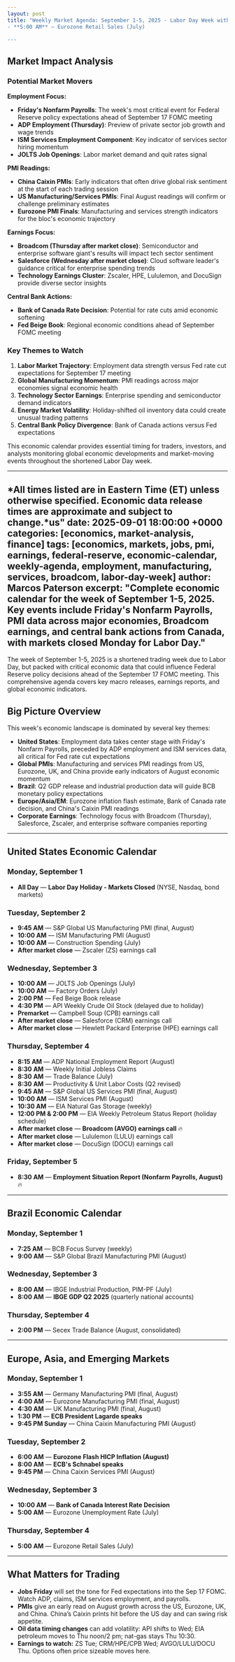 ```yaml
---
layout: post
title: "Weekly Market Agenda: September 1-5, 2025 - Labor Day Week with Job### Thursday, September 4
- **5:00 AM** — Eurozone Retail Sales (July)

---
```


## Market Impact Analysis

### Potential Market Movers

**Employment Focus:**
- **Friday's Nonfarm Payrolls**: The week's most critical event for Federal Reserve policy expectations ahead of September 17 FOMC meeting
- **ADP Employment (Thursday)**: Preview of private sector job growth and wage trends
- **ISM Services Employment Component**: Key indicator of services sector hiring momentum
- **JOLTS Job Openings**: Labor market demand and quit rates signal

**PMI Readings:**
- **China Caixin PMIs**: Early indicators that often drive global risk sentiment at the start of each trading session
- **US Manufacturing/Services PMIs**: Final August readings will confirm or challenge preliminary estimates
- **Eurozone PMI Finals**: Manufacturing and services strength indicators for the bloc's economic trajectory

**Earnings Focus:**
- **Broadcom (Thursday after market close)**: Semiconductor and enterprise software giant's results will impact tech sector sentiment
- **Salesforce (Wednesday after market close)**: Cloud software leader's guidance critical for enterprise spending trends
- **Technology Earnings Cluster**: Zscaler, HPE, Lululemon, and DocuSign provide diverse sector insights

**Central Bank Actions:**
- **Bank of Canada Rate Decision**: Potential for rate cuts amid economic softening
- **Fed Beige Book**: Regional economic conditions ahead of September FOMC meeting

### Key Themes to Watch

1. **Labor Market Trajectory**: Employment data strength versus Fed rate cut expectations for September 17 meeting
2. **Global Manufacturing Momentum**: PMI readings across major economies signal economic health
3. **Technology Sector Earnings**: Enterprise spending and semiconductor demand indicators
4. **Energy Market Volatility**: Holiday-shifted oil inventory data could create unusual trading patterns
5. **Central Bank Policy Divergence**: Bank of Canada actions versus Fed expectations

This economic calendar provides essential timing for traders, investors, and analysts monitoring global economic developments and market-moving events throughout the shortened Labor Day week.

---

*All times listed are in Eastern Time (ET) unless otherwise specified. Economic data release times are approximate and subject to change.*us"
date: 2025-09-01 18:00:00 +0000
categories: [economics, market-analysis, finance]
tags: [economics, markets, jobs, pmi, earnings, federal-reserve, economic-calendar, weekly-agenda, employment, manufacturing, services, broadcom, labor-day-week]
author: Marcos Paterson
excerpt: "Complete economic calendar for the week of September 1-5, 2025. Key events include Friday's Nonfarm Payrolls, PMI data across major economies, Broadcom earnings, and central bank actions from Canada, with markets closed Monday for Labor Day."
---

The week of September 1-5, 2025 is a shortened trading week due to Labor Day, but packed with critical economic data that could influence Federal Reserve policy decisions ahead of the September 17 FOMC meeting. This comprehensive agenda covers key macro releases, earnings reports, and global economic indicators.

## Big Picture Overview

This week's economic landscape is dominated by several key themes:

- **United States**: Employment data takes center stage with Friday's Nonfarm Payrolls, preceded by ADP employment and ISM services data, all critical for Fed rate cut expectations
- **Global PMIs**: Manufacturing and services PMI readings from US, Eurozone, UK, and China provide early indicators of August economic momentum
- **Brazil**: Q2 GDP release and industrial production data will guide BCB monetary policy expectations
- **Europe/Asia/EM**: Eurozone inflation flash estimate, Bank of Canada rate decision, and China's Caixin PMI readings
- **Corporate Earnings**: Technology focus with Broadcom (Thursday), Salesforce, Zscaler, and enterprise software companies reporting

---

## United States Economic Calendar

### Monday, September 1
- **All Day** — **Labor Day Holiday - Markets Closed** (NYSE, Nasdaq, bond markets)

### Tuesday, September 2
- **9:45 AM** — S&P Global US Manufacturing PMI (final, August)
- **10:00 AM** — ISM Manufacturing PMI (August)
- **10:00 AM** — Construction Spending (July)
- **After market close** — Zscaler (ZS) earnings call

### Wednesday, September 3
- **10:00 AM** — JOLTS Job Openings (July)
- **10:00 AM** — Factory Orders (July)
- **2:00 PM** — Fed Beige Book release
- **4:30 PM** — API Weekly Crude Oil Stock (delayed due to holiday)
- **Premarket** — Campbell Soup (CPB) earnings call
- **After market close** — Salesforce (CRM) earnings call
- **After market close** — Hewlett Packard Enterprise (HPE) earnings call

### Thursday, September 4
- **8:15 AM** — ADP National Employment Report (August)
- **8:30 AM** — Weekly Initial Jobless Claims
- **8:30 AM** — Trade Balance (July)
- **8:30 AM** — Productivity & Unit Labor Costs (Q2 revised)
- **9:45 AM** — S&P Global US Services PMI (final, August)
- **10:00 AM** — ISM Services PMI (August)
- **10:30 AM** — EIA Natural Gas Storage (weekly)
- **12:00 PM & 2:00 PM** — EIA Weekly Petroleum Status Report (holiday schedule)
- **After market close** — **Broadcom (AVGO) earnings call** 🔥
- **After market close** — Lululemon (LULU) earnings call
- **After market close** — DocuSign (DOCU) earnings call

### Friday, September 5
- **8:30 AM** — **Employment Situation Report (Nonfarm Payrolls, August)** 🔥

---

## Brazil Economic Calendar

### Monday, September 1
- **7:25 AM** — BCB Focus Survey (weekly)
- **9:00 AM** — S&P Global Brazil Manufacturing PMI (August)

### Wednesday, September 3
- **8:00 AM** — IBGE Industrial Production, PIM-PF (July)
- **8:00 AM** — **IBGE GDP Q2 2025** (quarterly national accounts)

### Thursday, September 4
- **2:00 PM** — Secex Trade Balance (August, consolidated)

---

## Europe, Asia, and Emerging Markets

### Monday, September 1
- **3:55 AM** — Germany Manufacturing PMI (final, August)
- **4:00 AM** — Eurozone Manufacturing PMI (final, August)
- **4:30 AM** — UK Manufacturing PMI (final, August)
- **1:30 PM** — **ECB President Lagarde speaks**
- **9:45 PM Sunday** — China Caixin Manufacturing PMI (August)

### Tuesday, September 2
- **6:00 AM** — **Eurozone Flash HICP Inflation (August)**
- **8:00 AM** — **ECB's Schnabel speaks**
- **9:45 PM** — China Caixin Services PMI (August)

### Wednesday, September 3
- **10:00 AM** — **Bank of Canada Interest Rate Decision**
- **5:00 AM** — Eurozone Unemployment Rate (July)

### Thursday, September 4
- **5:00 AM** — Eurozone Retail Sales (July)

---

## What Matters for Trading
- **Jobs Friday** will set the tone for Fed expectations into the Sep 17 FOMC. Watch ADP, claims, ISM services employment, and payrolls.  
- **PMIs** give an early read on August growth across the US, Eurozone, UK, and China. China’s Caixin prints hit before the US day and can swing risk appetite.  
- **Oil data timing changes** can add volatility: API shifts to Wed; EIA petroleum moves to Thu noon/2 pm; nat-gas stays Thu 10:30.  
- **Earnings to watch:** ZS Tue; CRM/HPE/CPB Wed; AVGO/LULU/DOCU Thu. Options often price sizeable moves here.
